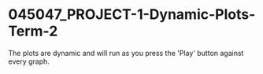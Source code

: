 # 045047_PROJECT-1-Dynamic-Plots-Term-2
The plots are dynamic and will run as you press the 'Play' button against every graph.
